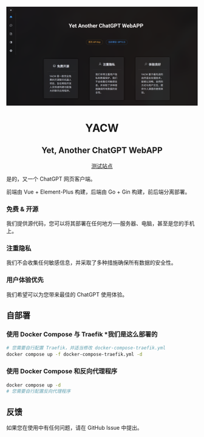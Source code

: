 ![](./img/header.png)

<h1 align="center">YACW</h1>
<h2 align="center">Yet, Another ChatGPT WebAPP</h2>

<p align="center"><a href="https://yacw.laoliu.icu">测试站点</a></p>

是的，又一个 ChatGPT 网页客户端。

前端由 Vue + Element-Plus 构建，后端由 Go + Gin 构建，前后端分离部署。

### 免费 & 开源

我们提供源代码，您可以将其部署在任何地方──服务器、电脑，甚至是您的手机上。

### 注重隐私

我们不会收集任何敏感信息，并采取了多种措施确保所有数据的安全性。

### 用户体验优先

我们希望可以为您带来最佳的 ChatGPT 使用体验。

## 自部署

### 使用 Docker Compose 与 Traefik  *我们是这么部署的

```bash
# 您需要自行配置 Traefik，并适当修改 docker-compose-traefik.yml
docker compose up -f docker-compose-traefik.yml -d
```

### 使用 Docker Compose 和反向代理程序

```bash
docker compose up -d
# 您需要自行配置反向代理程序
```

## 反馈

如果您在使用中有任何问题，请在 GitHub Issue 中提出。
